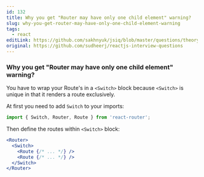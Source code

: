 ```yaml
---
id: 132
title: Why you get "Router may have only one child element" warning?
slug: why-you-get-router-may-have-only-one-child-element-warning
tags:
  - react
editLink: https://github.com/sakhnyuk/jsiq/blob/master/questions/theory/react/132.md
original: https://github.com/sudheerj/reactjs-interview-questions
---
```


### Why you get "Router may have only one child element" warning?

You have to wrap your Route's in a `<Switch>` block because `<Switch>` is unique in that it renders a route exclusively.

At first you need to add `Switch` to your imports:

```javascript
import { Switch, Router, Route } from 'react-router';
```

Then define the routes within `<Switch>` block:

```jsx
<Router>
  <Switch>
    <Route {/* ... */} />
    <Route {/* ... */} />
  </Switch>
</Router>
```